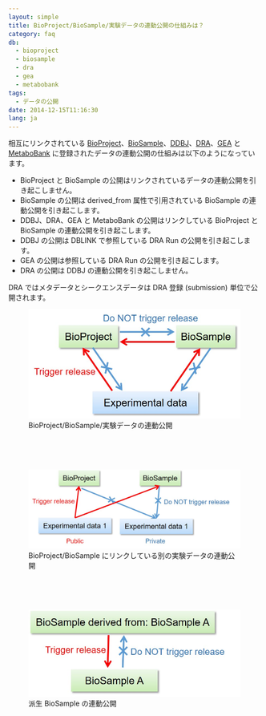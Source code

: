 ```yaml
---
layout: simple
title: BioProject/BioSample/実験データの連動公開の仕組みは？
category: faq
db:
  - bioproject
  - biosample
  - dra
  - gea
  - metabobank
tags: 
  - データの公開
date: 2014-12-15T11:16:30
lang: ja
---
```


相互にリンクされている
[BioProject](/bioproject/index.html)、[BioSample](/biosample/index.html)、[DDBJ](/ddbj/submission.html)、[DRA](/dra/index.html)、[GEA](/gea/index.html) と [MetaboBank](/metabobank/index.html) に登録されたデータの連動公開の仕組みは以下のようになっています。

- BioProject と BioSample の公開はリンクされているデータの連動公開を引き起こしません。
- BioSample の公開は derived_from 属性で引用されている BioSample の連動公開を引き起こします。
- DDBJ、DRA、GEA と MetaboBank の公開はリンクしている BioProject と BioSample の連動公開を引き起こします。
- DDBJ の公開は DBLINK で参照している DRA Run の公開を引き起こします。
- GEA の公開は参照している DRA Run の公開を引き起こします。
- DRA の公開は DDBJ の連動公開を引き起こしません。

<p class="attention">DRA ではメタデータとシークエンスデータは DRA 登録 (submission) 単位で公開されます。</p>

<figure><a href="/assets/images/books/bp-bs-seq_release.jpg" title="Release of linked BioProject/BioSample/sequence records"><img src="/assets/images/books/bp-bs-seq_release.jpg" alt="Release of linked BioProject/BioSample/sequence records" title="Release of linked BioProject/BioSample/sequence records" class="w400"></a>
	<figcaption class="caption">BioProject/BioSample/実験データの連動公開</figcaption>
</figure>
<br>
<br>
<br>
<figure><a href="/assets/images/books/bp-bs-seq_release-2.jpg" title="Release of the other data linked to BioProject/BioSample"><img src="/assets/images/books/bp-bs-seq_release-2.jpg" alt="Release of the other data linked to BioProject/BioSample" title="Release of the other data linked to BioProject/BioSample" class="w550"></a>
	<figcaption class="caption">BioProject/BioSample にリンクしている別の実験データの連動公開</figcaption>
</figure>
<br>
<br>
<br>
<figure><a href="/assets/images/books/bp-bs-seq_release-3.jpg" title="Release of derived BioSample"><img src="/assets/images/books/bp-bs-seq_release-3.jpg" alt="Release of derived BioSample" title="Release of derived BioSample" class="w400"></a>
	<figcaption class="caption">派生 BioSample の連動公開</figcaption>
</figure>

